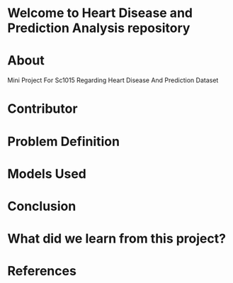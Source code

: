 # Welcome to Heart Disease and Prediction Analysis repository
# About
Mini Project For Sc1015 Regarding Heart Disease And Prediction Dataset

# Contributor

# Problem Definition


# Models Used

# Conclusion

# What did we learn from this project?

# References
